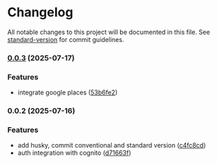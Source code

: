 # Changelog

All notable changes to this project will be documented in this file. See [standard-version](https://github.com/conventional-changelog/standard-version) for commit guidelines.

### [0.0.3](https://github.com/EDKSolutions/EnergyInsight/compare/v0.0.2...v0.0.3) (2025-07-17)


### Features

* integrate google places ([53b6fe2](https://github.com/EDKSolutions/EnergyInsight/commit/53b6fe275bd002ca730c8b656c8fe20117ea2c5e))

### 0.0.2 (2025-07-16)


### Features

* add husky, commit conventional and standard version ([c4fc8cd](https://github.com/EDKSolutions/EnergyInsight/commit/c4fc8cd0cd7dc2ccc3df7f2d0e5255255263e946))
* auth integration with cognito ([d71663f](https://github.com/EDKSolutions/EnergyInsight/commit/d71663ff33071823c6021c52c7155c472b0fe8a9))
